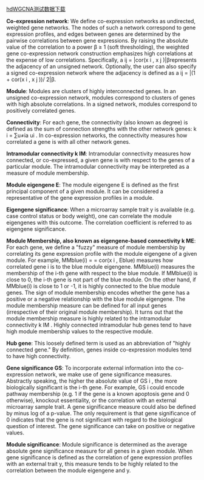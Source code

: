 [hdWGCNA测试数据下载](https://drive.google.com/drive/folders/1yxolklYrwFB9Snwr2Dp_W2eunBxaol4A?usp=sharing)

**Co-expression network**: We define co-expression networks as undirected, weighted gene networks. The nodes of such a network correspond to gene expression profiles, and edges between genes are determined by the pairwise correlations between gene expressions. By raising the absolute value of the correlation to a power β ≥ 1 (soft thresholding), the weighted gene co-expression network construction emphasizes high correlations at the expense of low correlations. Specifically, a ij = |cor(x i , x j )|βrepresents the adjacency of an unsigned network. Optionally, the user can also specify a signed co-expression network where the adjacency is defined as a ij = |(1 + cor(x i , x j ))/ 2|β.

**Module**: Modules are clusters of highly interconnected genes. In an unsigned co-expression network, modules correspond to clusters of genes with high absolute correlations. In a signed network, modules correspond to positively correlated genes.

**Connectivity**: For each gene, the connectivity (also known as degree) is defined as the sum of connection strengths with the other network genes: k i = ∑u≠ia ui . In co-expression networks, the connectivity measures how correlated a gene is with all other network genes.

**Intramodular connectivity k IM**: Intramodular connectivity measures how connected, or co-expressed, a given gene is with respect to the genes of a particular module. The intramodular connectivity may be interpreted as a measure of module membership.

**Module eigengene E**: The module eigengene E is defined as the first principal component of a given module. It can be considered a representative of the gene expression profiles in a module.

**Eigengene significance**: When a microarray sample trait y is available (e.g. case control status or body weight), one can correlate the module eigengenes with this outcome. The correlation coefficient is referred to as eigengene significance.

**Module Membership, also known as eigengene-based connectivity k ME**: For each gene, we define a "fuzzy" measure of module membership by correlating its gene expression profile with the module eigengene of a given module. For example, MMblue(i) = 
 = cor(x i , Eblue) measures how correlated gene i is to the blue module eigengene. MMblue(i) measures the membership of the i-th gene with respect to the blue module. If MMblue(i) is close to 0, the i-th gene is not part of the blue module. On the other hand, if MMblue(i) is close to 1 or -1, it is highly connected to the blue module genes. The sign of module membership encodes whether the gene has a positive or a negative relationship with the blue module eigengene. The module membership measure can be defined for all input genes (irrespective of their original module membership). It turns out that the module membership measure is highly related to the intramodular connectivity k IM . Highly connected intramodular hub genes tend to have high module membership values to the respective module.

**Hub gene**: This loosely defined term is used as an abbreviation of "highly connected gene." By definition, genes inside co-expression modules tend to have high connectivity.

**Gene significance GS**: To incorporate external information into the co-expression network, we make use of gene significance measures. Abstractly speaking, the higher the absolute value of GS i , the more biologically significant is the i-th gene. For example, GS i could encode pathway membership (e.g. 1 if the gene is a known apoptosis gene and 0 otherwise), knockout essentiality, or the correlation with an external microarray sample trait. A gene significance measure could also be defined by minus log of a p-value. The only requirement is that gene significance of 0 indicates that the gene is not significant with regard to the biological question of interest. The gene significance can take on positive or negative values.

**Module significance**: Module significance is determined as the average absolute gene significance measure for all genes in a given module. When gene significance is defined as the correlation of gene expression profiles with an external trait y, this measure tends to be highly related to the correlation between the module eigengene and y.